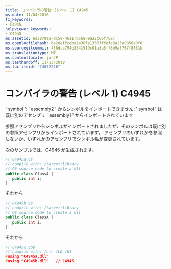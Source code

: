 ```yaml
---
title: コンパイラの警告 (レベル 1) C4945
ms.date: 11/04/2016
f1_keywords:
- C4945
helpviewer_keywords:
- C4945
ms.assetid: 6d2079ea-dc59-4611-bc68-9a22c06f7587
ms.openlocfilehash: 6a20effcebe1a36fa1356fffefa3a23a0056a0f0
ms.sourcegitcommit: 458dcc794e3841919c01a3a5ff6b9a3767f8861b
ms.translationtype: MT
ms.contentlocale: ja-JP
ms.lasthandoff: 11/13/2019
ms.locfileid: "74052256"
---
```

# <a name="compiler-warning-level-1-c4945"></a>コンパイラの警告 (レベル 1) C4945

' symbol ': ' assembly2 ' からシンボルをインポートできません: ' symbol ' は既に別のアセンブリ ' assembly1 ' からインポートされています

参照アセンブリからシンボルがインポートされましたが、そのシンボルは既に別の参照アセンブリからインポートされています。 アセンブリのいずれかを参照しないか、いずれかのアセンブリでシンボル名が変更されています。

次のサンプルでは、C4945 が生成されます。

```csharp
// C4945a.cs
// compile with: /target:library
// C# source code to create a dll
public class ClassA {
   public int i;
}
```

それから

```csharp
// C4945b.cs
// compile with: /target:library
// C# source code to create a dll
public class ClassA {
   public int i;
}
```

それから

```cpp
// C4945c.cpp
// compile with: /clr /LD /W1
#using "C4945a.dll"
#using "C4945b.dll"   // C4945
```